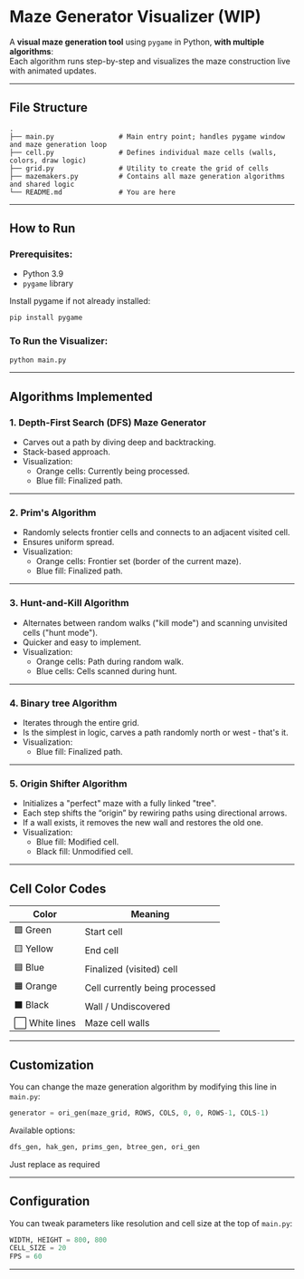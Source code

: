 # Maze Generator Visualizer (WIP)

A **visual maze generation tool** using `pygame` in Python, **with multiple algorithms**:  
Each algorithm runs step-by-step and visualizes the maze construction live with animated updates.

---

## File Structure

```
.
├── main.py                # Main entry point; handles pygame window and maze generation loop
├── cell.py                # Defines individual maze cells (walls, colors, draw logic)
├── grid.py                # Utility to create the grid of cells
├── mazemakers.py          # Contains all maze generation algorithms and shared logic
└── README.md              # You are here
```

---

## How to Run

### Prerequisites:
- Python 3.9
- `pygame` library

Install pygame if not already installed:
```bash
pip install pygame
```

###  To Run the Visualizer:
```bash
python main.py
```

---

## Algorithms Implemented

### 1. **Depth-First Search (DFS) Maze Generator**
- Carves out a path by diving deep and backtracking.
- Stack-based approach.
- Visualization:
  - Orange cells: Currently being processed.
  - Blue fill: Finalized path.

---

### 2. **Prim's Algorithm**
- Randomly selects frontier cells and connects to an adjacent visited cell.
- Ensures uniform spread.
- Visualization:
  - Orange cells: Frontier set (border of the current maze).
  - Blue fill: Finalized path.

---

### 3. **Hunt-and-Kill Algorithm**
- Alternates between random walks ("kill mode") and scanning unvisited cells ("hunt mode").
- Quicker and easy to implement.
- Visualization:
  - Orange cells: Path during random walk.
  - Blue cells: Cells scanned during hunt.

---

### 4. **Binary tree Algorithm**
- Iterates through the entire grid.
- Is the simplest in logic, carves a path randomly north or west - that's it.
- Visualization:
  - Blue fill: Finalized path.

---

### 5. **Origin Shifter Algorithm**
- Initializes a "perfect" maze with a fully linked "tree".
- Each step shifts the “origin” by rewiring paths using directional arrows.
- If a wall exists, it removes the new wall and restores the old one.
- Visualization:
  - Blue fill: Modified cell.
  - Black fill: Unmodified cell.

---

## Cell Color Codes

| Color         | Meaning                          |
|---------------|----------------------------------|
| 🟩 Green       | Start cell                        |
| 🟨 Yellow      | End cell                          |
| 🟦 Blue        | Finalized (visited) cell          |
| 🟧 Orange      | Cell currently being processed    |
| ⬛ Black       | Wall / Undiscovered               |
| ⬜ White lines | Maze cell walls                   |

---

## Customization

You can change the maze generation algorithm by modifying this line in `main.py`:

```python
generator = ori_gen(maze_grid, ROWS, COLS, 0, 0, ROWS-1, COLS-1)
```

Available options:
```python
dfs_gen, hak_gen, prims_gen, btree_gen, ori_gen
```

Just replace as required

---

## Configuration

You can tweak parameters like resolution and cell size at the top of `main.py`:

```python
WIDTH, HEIGHT = 800, 800
CELL_SIZE = 20
FPS = 60
```

---

